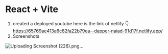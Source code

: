 # React + Vite
1. created a deployed youtube
here is the link of netlify 👇
https://65769ae413a6c82fa22b79ea--dapper-naiad-91d17f.netlify.app/
2.  Screenshots

![Uploading Screenshot (226).png…]()
